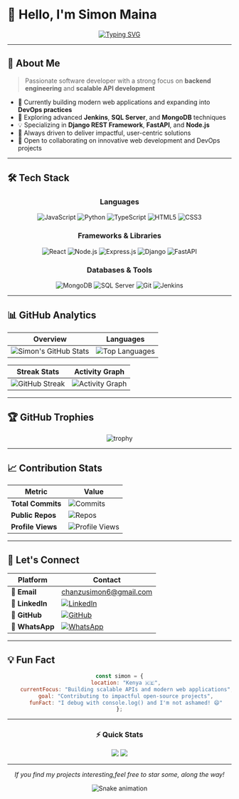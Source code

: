 # 👋 Hello, I'm Simon Maina

<div align="center">
  
  [![Typing SVG](https://readme-typing-svg.herokuapp.com?font=Fira+Code&pause=1000&color=2F81F7&center=true&vCenter=true&width=435&lines=Software+Developer+from+Kenya;Backend+Engineering+Enthusiast;API+Architecture+Specialist;Always+Learning+New+Technologies)](https://git.io/typing-svg)
  
</div>

---

## 🚀 About Me

> Passionate software developer with a strong focus on **backend engineering** and **scalable API development**

- 🔭 Currently building modern web applications and expanding into **DevOps practices**
- 🌱 Exploring advanced **Jenkins**, **SQL Server**, and **MongoDB** techniques
- 💡 Specializing in **Django REST Framework**, **FastAPI**, and **Node.js**
- 🎯 Always driven to deliver impactful, user-centric solutions
- 🤝 Open to collaborating on innovative web development and DevOps projects

---

## 🛠️ Tech Stack

<div align="center">

### Languages
![JavaScript](https://img.shields.io/badge/JavaScript-F7DF1E?style=for-the-badge&logo=javascript&logoColor=black)
![Python](https://img.shields.io/badge/Python-3776AB?style=for-the-badge&logo=python&logoColor=white)
![TypeScript](https://img.shields.io/badge/TypeScript-007ACC?style=for-the-badge&logo=typescript&logoColor=white)
![HTML5](https://img.shields.io/badge/HTML5-E34F26?style=for-the-badge&logo=html5&logoColor=white)
![CSS3](https://img.shields.io/badge/CSS3-1572B6?style=for-the-badge&logo=css3&logoColor=white)

### Frameworks & Libraries
![React](https://img.shields.io/badge/React-20232A?style=for-the-badge&logo=react&logoColor=61DAFB)
![Node.js](https://img.shields.io/badge/Node.js-43853D?style=for-the-badge&logo=node.js&logoColor=white)
![Express.js](https://img.shields.io/badge/Express.js-404D59?style=for-the-badge)
![Django](https://img.shields.io/badge/Django-092E20?style=for-the-badge&logo=django&logoColor=white)
![FastAPI](https://img.shields.io/badge/FastAPI-005571?style=for-the-badge&logo=fastapi)

### Databases & Tools
![MongoDB](https://img.shields.io/badge/MongoDB-4EA94B?style=for-the-badge&logo=mongodb&logoColor=white)
![SQL Server](https://img.shields.io/badge/Microsoft_SQL_Server-CC2927?style=for-the-badge&logo=microsoft-sql-server&logoColor=white)
![Git](https://img.shields.io/badge/Git-F05032?style=for-the-badge&logo=git&logoColor=white)
![Jenkins](https://img.shields.io/badge/Jenkins-D24939?style=for-the-badge&logo=jenkins&logoColor=white)

</div>

---

## 📊 GitHub Analytics

<div align="center">

| Overview | Languages |
|----------|-----------|
| ![Simon's GitHub Stats](https://github-readme-stats.vercel.app/api?username=YOUR_USERNAME&show_icons=true&theme=tokyonight&hide_border=true&bg_color=0D1117&title_color=F85D7F&icon_color=F8D866) | ![Top Languages](https://github-readme-stats.vercel.app/api/top-langs/?username=YOUR_USERNAME&layout=compact&theme=tokyonight&hide_border=true&bg_color=0D1117&title_color=F85D7F&text_color=FFFFFF) |

</div>

<div align="center">

| Streak Stats | Activity Graph |
|--------------|----------------|
| ![GitHub Streak](https://github-readme-streak-stats.herokuapp.com/?user=YOUR_USERNAME&theme=tokyonight&hide_border=true&background=0D1117) | ![Activity Graph](https://github-readme-activity-graph.vercel.app/graph?username=YOUR_USERNAME&bg_color=0D1117&color=F8D866&line=F85D7F&point=FFFFFF&area=true&hide_border=true) |

</div>

---

## 🏆 GitHub Trophies

<div align="center">
  
  ![trophy](https://github-profile-trophy.vercel.app/?username=YOUR_USERNAME&theme=darkhub&no-frame=true&no-bg=true&margin-w=4)
  
</div>

---

## 📈 Contribution Stats

<div align="center">

| Metric | Value |
|--------|-------|
| **Total Commits** | ![Commits](https://img.shields.io/badge/dynamic/json?color=2F81F7&label=Total%20Commits&query=%24.totalCommits&url=https%3A%2F%2Fapi.github.com%2Fusers%2Fmaina2&style=for-the-badge) |
| **Public Repos** | ![Repos](https://img.shields.io/badge/dynamic/json?color=00C851&label=Public%20Repos&query=%24.public_repos&url=https%3A%2F%2Fapi.github.com%2Fusers%2Fmaina2&style=for-the-badge) |
| **Profile Views** | ![Profile Views](https://komarev.com/ghpvc/?username=YOUR_USERNAME&color=blueviolet&style=for-the-badge) |

</div>

---

## 🤝 Let's Connect

<div align="center">

| Platform | Contact |
|----------|---------|
| 📧 **Email** | [chanzusimon6@gmail.com](mailto:chanzusimon6@gmail.com) |
| 💼 **LinkedIn** | [![LinkedIn](https://img.shields.io/badge/LinkedIn-0077B5?style=for-the-badge&logo=linkedin&logoColor=white)](https://linkedin.com/in/YOUR_LINKEDIN) |
| 🐙 **GitHub** | [![GitHub](https://img.shields.io/badge/GitHub-100000?style=for-the-badge&logo=github&logoColor=white)](https://github.com/maina2) |
| 💬 **WhatsApp** | [![WhatsApp](https://img.shields.io/badge/WhatsApp-25D366?style=for-the-badge&logo=whatsapp&logoColor=white)](https://wa.me/717417314) |

</div>

---

## 💡 Fun Fact

<div align="center">

```javascript
const simon = {
    location: "Kenya 🇰🇪",
    currentFocus: "Building scalable APIs and modern web applications",
    goal: "Contributing to impactful open-source projects",
    funFact: "I debug with console.log() and I'm not ashamed! 😄"
};
```

</div>

---

<div align="center">

### ⚡ Quick Stats

![](https://github-profile-summary-cards.vercel.app/api/cards/repos-per-language?username=maina2&theme=github_dark)
![](https://github-profile-summary-cards.vercel.app/api/cards/most-commit-language?username=maina2&theme=github_dark)

</div>

---

<div align="center">

*If you find my projects interesting,feel free to star some, along the way!*

![Snake animation](https://github.com/YOUR_USERNAME/YOUR_USERNAME/blob/output/github-contribution-grid-snake.svg)

</div>
